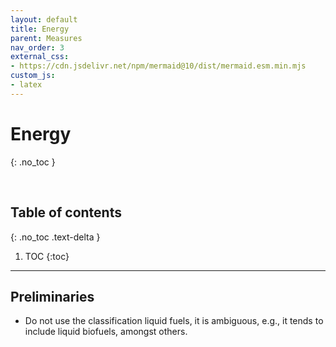 ```yaml
---
layout: default
title: Energy
parent: Measures
nav_order: 3
external_css:
- https://cdn.jsdelivr.net/npm/mermaid@10/dist/mermaid.esm.min.mjs
custom_js:
- latex
---
```


# Energy
{: .no_toc }

<br>

## Table of contents
{: .no_toc .text-delta }

1. TOC
   {:toc}

---


## Preliminaries

* Do not use the classification liquid fuels, it is ambiguous, e.g., it tends to include liquid biofuels, amongst others.

